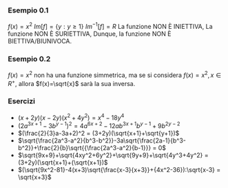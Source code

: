 ### Esempio 0.1
$f(x)=x^2$
$Im[f]=\{y: y\geq 1\}$
$Im^{-1}[f]=R$
La funzione NON È INIETTIVA,
La funzione NON È SURIETTIVA,
Dunque, la funzione NON È BIETTIVA/BIUNIVOCA.
### Esempio 0.2
$f(x)=x^2$ non ha una funzione simmetrica, ma se si considera $f(x)=x^2, x\in R^+$, allora $f(x)=\sqrt{x}$ sarà la sua inversa.
### Esercizi
- $(x+2y)(x-2y)(x^2+4y^2) = x^4-18y^4$
- $(2a^{3x+1}-3b^{y-1})^2 = 4a^{6x+2}-12ab^{3x+1}b^{y-1}+9b^{2y-2}$
- $(\frac{2}{3}a-3a+2)^2 = (3+2y)(\sqrt{x+1}+\sqrt{y+1})$ 
- $\sqrt{\frac{2a^3-a^2}{b^3-b^2}}-3a\sqrt{\frac{2a-1}{b^3-b^2}}+\frac{2}{b}\sqrt{{\frac{2a^3-a^2}{b-1}}} = 0$
- $\sqrt{9x+9}+\sqrt{4xy^2+6y^2}+\sqrt{9y+9}+\sqrt{4y^3+4y^2} = (3+2y)(\sqrt{x+1}+(\sqrt{x+1})$
- $(\sqrt{9x^2-81}-4(x+3)\sqrt{\frac{x-3}{x+3}}+{4x^2-36}):\sqrt{x-3} = \sqrt{x+3}$